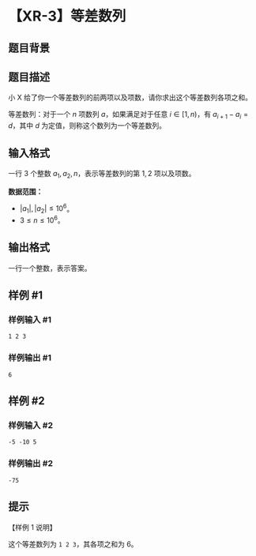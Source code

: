 # 【XR-3】等差数列

## 题目背景



## 题目描述

小 X 给了你一个等差数列的前两项以及项数，请你求出这个等差数列各项之和。

等差数列：对于一个 $n$ 项数列 $a$，如果满足对于任意 $i \in [1,n)$，有 $a_{i+1} - a_i = d$，其中 $d$ 为定值，则称这个数列为一个等差数列。

## 输入格式

一行 $3$ 个整数 $a_1, a_2, n$，表示等差数列的第 $1,2$ 项以及项数。

**数据范围：**

- $|a_1|,|a_2| \le 10^6$。
- $3 \le n \le 10^6$。

## 输出格式

一行一个整数，表示答案。

## 样例 #1

### 样例输入 #1
```
1 2 3
```

### 样例输出 #1

```
6
```

## 样例 #2

### 样例输入 #2
```
-5 -10 5
```

### 样例输出 #2

```
-75
```

## 提示

【样例 $1$ 说明】

这个等差数列为 `1 2 3`，其各项之和为 $6$。
